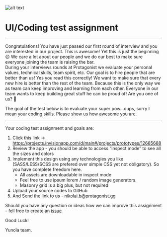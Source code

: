 ![alt text][logo]

[logo]: https://www.yunoia.com/social-logo.png "Yunoia"


# UI/Coding test assignment
____
Congratulations! You have just passed our first round of interview and you are interested in our project. This is awesome!
Yet this is just the beginning 😉 We care a lot about our people and we do our best to make sure everyone joining the team is raising the bar.  
During your interviews rounds at Protagonist we evaluate your personal values, technical skills, team spirit, etc. Our goal is to hire people that are better than us! Yes you read this correctly! 
We want to make sure that every new hire is better than the rest of the team. Because this is the only way we as team can keep improving and learning from each other. Everyone in our team wants to keep building great stuff he can be proud of! Are you one of us? 🙂  

The goal of the test below is to evaluate your super pow...oups, sorry I mean your coding skills. Please show us how awesome you are.
____

Your coding test assignment and goals are:
1. Click this link -> https://projects.invisionapp.com/d/main#/projects/prototypes/12685688
2. Review the app - you should be able to access “inspect mode” to see all the sizes and colors
3. Implement this design using any technologies you like (SASS/LESS/SCSS are prefered over simple CSS yet not obligatory). So  you have complete freedom here.
   * All assets are downloadable in inspect mode
   * Feel free to use ipsum lorem / random image generators. 
   * Masonry grid is a big plus, but not required
4. Upload your source codes to GitHub
5. And Send the link to us - nikolai.b@protagonist.gg

Should you have any question or ideas how we can improve this assignment - fell free to create an [issue](https://github.com/Yunoia/ui-coder-assignment/issues/new)

Good Luck!

Yunoïa team.
